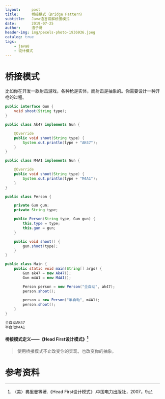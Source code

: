 ```yaml
---
layout:     post
title:      桥接模式（Bridge Pattern）
subtitle:   Java语言讲解桥接模式
date:       2019-07-25
author:     渣子哥
header-img: img/pexels-photo-1936936.jpeg
catalog: true
tags:
    - java8
    - 设计模式
---
```


# 桥接模式

比如你在开发一款射击游戏，各种枪是实体，而射击是抽象的。你需要设计一种开枪的过程。

```java
public interface Gun {
    void shoot(String type);
}
```



```java
public class Ak47 implements Gun {

    @Override
    public void shoot(String type) {
        System.out.println(type + "AK47");
    }
}
```



```java
public class M4A1 implements Gun {

    @Override
    public void shoot(String type) {
        System.out.println(type + "M4A1");
    }
}
```



```java
public class Person {

    private Gun gun;
    private String type;

    public Person(String type, Gun gun) {
        this.type = type;
        this.gun = gun;
    }

    public void shoot() {
        gun.shoot(type);
    }
}
```



```java
public class Main {
    public static void main(String[] args) {
        Gun ak47 = new Ak47();
        Gun m4A1 = new M4A1();

        Person person = new Person("全自动", ak47);
        person.shoot();

        person = new Person("半自动", m4A1);
        person.shoot();
    }
}
```



```html
全自动AK47
半自动M4A1
```



#### 桥接模式定义——《Head First设计模式》[^1]

> 使用桥接模式不止改变你的实现，也改变你的抽象。



# 参考资料

[^1]: （美）弗里曼等著.《Head First设计模式》.中国电力出版社，2007，9

